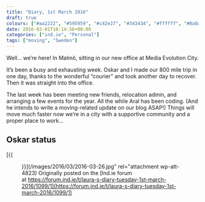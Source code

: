 ```yaml
---
title: "Diary, 1st March 2016"
draft: true
colours: ["#aa2222", "#595959", "#c42e27", "#343434", "#ffffff", "#0a0a0a", "#ffffff"]
date: 2016-03-01T10:14:56+00:00
categories: ["ind.ie", "Personal"]
tags: ["moving", "Sweden"]
---
```


Well… we’re here! In Malmö, sitting in our new office at Media Evolution City.

It’s been a busy and exhausting week. Oskar and I made our 800 mile trip in one day, thanks to the wonderful “courier” and took another day to recover. Then it was straight into the office.

The last week has been meeting new friends, relocation admin, and arranging a few events for the year. All the while Aral has been coding. (And he intends to write a moving-related update on our blog ASAP!) Things will move much faster now we’re in a city with a supportive community and a proper place to work…

## Oskar status

[{{<figure class="wp-caption aligncenter size-full wp-image-4823" src="/images/2016/03/2016-03-26.jpg" alt="Oskar the dog on the sandy beach in Malmö" width="800" height="600" caption="Loving the beach!">}}](/images/2016/03/2016-03-26.jpg" rel="attachment wp-att-4823)
Originally posted on the [Ind.ie forum at https://forum.ind.ie/t/laura-s-diary-tuesday-1st-march-2016/1099/1](https://forum.ind.ie/t/laura-s-diary-tuesday-1st-march-2016/1099/1)

	